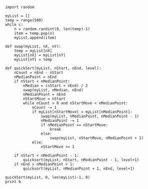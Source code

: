     import random
    
    myList = []
    temp = range(500)
    while c:
        n = random.randint(0, len(temp)-1)
        item = temp.pop(n)
        myList.append(item)
    
    def swap(myList, nX, nY):
        temp = myList[nX]
        myList[nX] = myList[nY]
        myList[nY] = temp
            
    def quickSort(myList, nStart, nEnd, level):
        nCount = nEnd - nStart    
        nMedianPoint = nEnd
        if nStart < nMedianPoint:
            nMedian = (nStart + nEnd) / 2
            swap(myList, nMedian, nEnd)
            nMedianPoint = nEnd
            nStartMove = nStart
            while nCount > 0 and nStartMove < nMedianPoint:
                nCount -= 1
                if myList[nStartMove] < myList[nMedianPoint]:
                    swap(myList, nMedianPoint, nMedianPoint - 1)
                    nMedianPoint -= 1                
                    if nMedianPoint == nStartMove:
                        break                    
                    else:
                        swap(myList, nStartMove, nMedianPoint + 1)
                else:
                    nStartMove += 1
                        
        if nStart < nMedianPoint - 1:
            quicksort(myList, nStart, nMedianPoint - 1, level+1)
        if nEnd > nMedianPoint + 1:
            quicksort(myList, nMedianPoint + 1, nEnd, level+1)
            
    quickSort(myList, 0, len(myList)-1, 0)
    print b
